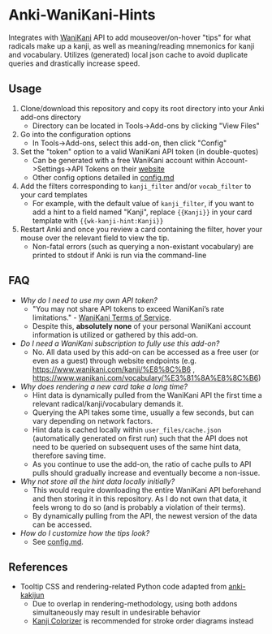 # Anki-WaniKani-Hints

Integrates with [WaniKani](https://www.wanikani.com) API to add mouseover/on-hover "tips" for what radicals make up a kanji, as well as meaning/reading mnemonics for kanji and vocabulary. Utilizes (generated) local json cache to avoid duplicate queries and drastically increase speed.

## Usage
1. Clone/download this repository and copy its root directory into your Anki add-ons directory 
    * Directory can be located in Tools->Add-ons by clicking "View Files"
2. Go into the configuration options
    * In Tools->Add-ons, select this add-on, then click "Config"
3. Set the "token" option to a valid WaniKani API token (in double-quotes)
    * Can be generated with a free WaniKani account within Account->Settings->API Tokens on their [website](https://www.wanikani.com/settings/personal_access_tokens)
    * Other config options detailed in [config.md](config.md)
4. Add the filters corresponding to `kanji_filter` and/or `vocab_filter` to your card templates
    * For example, with the default value of `kanji_filter`, if you want to add a hint to a field named "Kanji", replace `{{Kanji}}` in your card template with `{{wk-kanji-hint:Kanji}}`
5. Restart Anki and once you review a card containing the filter, hover your mouse over the relevant field to view the tip.
    * Non-fatal errors (such as querying a non-existant vocabulary) are printed to stdout if Anki is run via the command-line

## FAQ
* *Why do I need to use my own API token?*
    * "You may not share API tokens to exceed WaniKani’s rate limitations." - [WaniKani Terms of Service](https://www.wanikani.com/terms#g-api-terms).
    *  Despite this, **absolutely none** of your personal WaniKani account information is utilized or gathered by this add-on.
* *Do I need a WaniKani subscription to fully use this add-on?*
    * No. All data used by this add-on can be accessed as a free user (or even as a guest) through website endpoints (e.g. https://www.wanikani.com/kanji/%E8%8C%B6 , https://www.wanikani.com/vocabulary/%E3%81%8A%E8%8C%B6)
* *Why does rendering a new card take a long time?*
    * Hint data is dynamically pulled from the WaniKani API the first time a relevant radical/kanji/vocabulary demands it.
    * Querying the API takes some time, usually a few seconds, but can vary depending on network factors.
    * Hint data is cached locally within `user_files/cache.json` (automatically generated on first run) such that the API does not need to be queried on subsequent uses of the same hint data, therefore saving time.
    * As you continue to use the add-on, the ratio of cache pulls to API pulls should gradually increase and eventually become a non-issue.
* *Why not store all the hint data locally initially?*
    * This would require downloading the entire WaniKani API beforehand and then storing it in this repository. As I do not own that data, it feels wrong to do so (and is probably a violation of their terms).
    * By dynamically pulling from the API, the newest version of the data can be accessed.
* *How do I customize how the tips look?*
    * See [config.md](config.md).


## References
* Tooltip CSS and rendering-related Python code adapted from [anki-kakijun](https://github.com/midse/anki-kakijun)
    * Due to overlap in rendering-methodology, using both addons simultaneously may result in undesirable behavior
    * [Kanji Colorizer](https://ankiweb.net/shared/info/1964372878) is recommended for stroke order diagrams instead